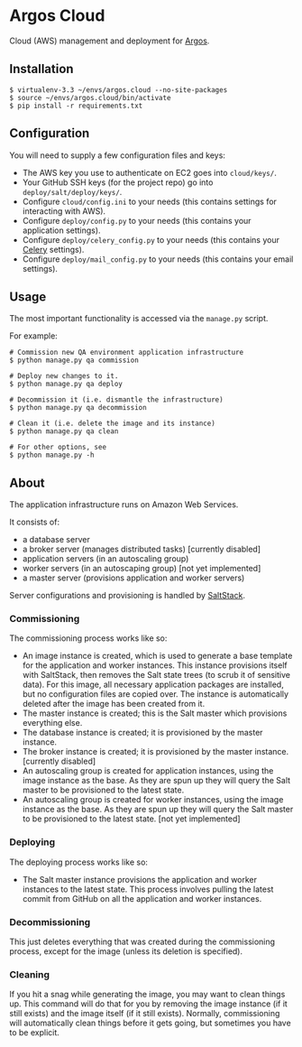 Argos Cloud
===========

Cloud (AWS) management and deployment for
[Argos](https://github.com/publicscience/argos).

## Installation
```
$ virtualenv-3.3 ~/envs/argos.cloud --no-site-packages
$ source ~/envs/argos.cloud/bin/activate
$ pip install -r requirements.txt
```

## Configuration
You will need to supply a few configuration files and keys:
* The AWS key you use to authenticate on EC2 goes into `cloud/keys/`.
* Your GitHub SSH keys (for the project repo) go into
`deploy/salt/deploy/keys/`.
* Configure `cloud/config.ini` to your needs (this contains settings for
        interacting with AWS).
* Configure `deploy/config.py` to your needs (this contains your
        application settings).
* Configure `deploy/celery_config.py` to your needs (this contains your
        [Celery](http://www.celeryproject.org/) settings).
* Configure `deploy/mail_config.py` to your needs (this contains your
        email settings).



## Usage
The most important functionality is accessed via the `manage.py` script.

For example:
```
# Commission new QA environment application infrastructure
$ python manage.py qa commission

# Deploy new changes to it.
$ python manage.py qa deploy

# Decommission it (i.e. dismantle the infrastructure)
$ python manage.py qa decommission

# Clean it (i.e. delete the image and its instance)
$ python manage.py qa clean

# For other options, see
$ python manage.py -h
```

## About
The application infrastructure runs on Amazon Web Services.

It consists of:
* a database server
* a broker server (manages distributed tasks) [currently disabled]
* application servers (in an autoscaling group)
* worker servers (in an autoscaping group) [not yet implemented]
* a master server (provisions application and worker servers)

Server configurations and provisioning is handled by
[SaltStack](http://www.saltstack.com/).

### Commissioning
The commissioning process works like so:
* An image instance is created, which is used to generate a base
template for the application and worker instances. This instance
provisions itself with SaltStack, then removes the Salt state trees (to
scrub it of sensitive data). For this image, all necessary application
packages are installed, but no configuration files are copied over. The
instance is automatically deleted after the image has been created from
it.
* The master instance is created; this is the Salt master which
provisions everything else.
* The database instance is created; it is provisioned by the master
instance.
* The broker instance is created; it is provisioned by the master
instance. [currently disabled]
* An autoscaling group is created for application instances, using the
image instance as the base. As they are spun up they will query the Salt
master to be provisioned to the latest state.
* An autoscaling group is created for worker instances, using the
image instance as the base. As they are spun up they will query the Salt
master to be provisioned to the latest state. [not yet implemented]

### Deploying
The deploying process works like so:
* The Salt master instance provisions the application and worker
instances to the latest state. This process involves pulling the latest
commit from GitHub on all the application and worker instances.

### Decommissioning
This just deletes everything that was created during the commissioning
process, except for the image (unless its deletion is specified).

### Cleaning
If you hit a snag while generating the image, you may want to clean
things up. This command will do that for you by removing the image
instance (if it still exists) and the image itself (if it still exists).
Normally, commissioning will automatically clean things before it gets
going, but sometimes you have to be explicit.
